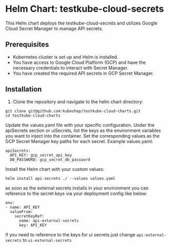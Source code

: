 # Helm Chart: testkube-cloud-secrets

This Helm chart deploys the testkube-cloud-secrets and utilizes Google Cloud Secret Manager to manage API secrets.

## Prerequisites

- Kubernetes cluster is set up and Helm is installed.
- You have access to Google Cloud Platform (GCP) and have the necessary credentials to interact with Secret Manager.
- You have created the required API secrets in GCP Secret Manager.

## Installation

1. Clone the repository and navigate to the helm chart directory:

```
git clone git@github.com:kubeshop/testkube-cloud-charts.git
cd testkube-cloud-charts
```

Update the values.yaml file with your specific configuration.
Under the apiSecrets section or uiSecrets, list the keys as the environment variables you want to inject into the container.
Set the corresponding values as the GCP Secret Manager key paths for each secret.
Example values.yaml:

```
apiSecrets:
  API_KEY: gcp_secret_api_key
  DB_PASSWORD: gcp_secret_db_password
```

Install the Helm chart with your custom values:

```
helm install api-secrets ./ --values values.yaml
```

as soon as the external secrets installs in your environment you can reference to the secret keys via your deployment config like below:

```
env:
- name: API_KEY
  valueFrom:
    secretKeyRef:
      name: api-external-secrets
      key: API_KEY
```

if you need to reference to the keys for ui secrets just change `api-external-secrets` to `ui-external-secrets`
